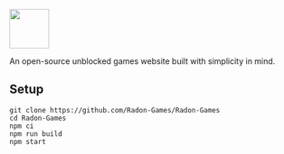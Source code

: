 <img height="70px" src="https://raw.githubusercontent.com/Radon-Games/Radon-Games/main/src/assets/banner.svg"></img>

An open-source unblocked games website built with simplicity in mind.

## Setup
```
git clone https://github.com/Radon-Games/Radon-Games
cd Radon-Games
npm ci
npm run build
npm start
```
